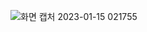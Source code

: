 ![화면 캡처 2023-01-15 021755](https://user-images.githubusercontent.com/106979267/212486417-7df7f29c-8c56-4715-ba11-2e1a31e91d20.png)
